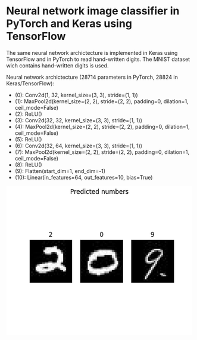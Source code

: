 # Neural network image classifier in PyTorch and Keras using TensorFlow

The same neural network archictecture is implemented in Keras using TensorFlow and in 
PyTorch to read hand-written digits. The MNIST dataset wich contains hand-written digits
is used.

Neural network archictecture (28714 parameters in PyTorch, 28824 in Keras/TensorFlow):
 - (0): Conv2d(1, 32, kernel_size=(3, 3), stride=(1, 1))
 - (1): MaxPool2d(kernel_size=(2, 2), stride=(2, 2), padding=0, dilation=1, ceil_mode=False)
 - (2): ReLU()
 - (3): Conv2d(32, 32, kernel_size=(3, 3), stride=(1, 1))
 - (4): MaxPool2d(kernel_size=(2, 2), stride=(2, 2), padding=0, dilation=1, ceil_mode=False)
 - (5): ReLU()
 - (6): Conv2d(32, 64, kernel_size=(3, 3), stride=(1, 1))
 - (7): MaxPool2d(kernel_size=(2, 2), stride=(2, 2), padding=0, dilation=1, ceil_mode=False)
 - (8): ReLU()
 - (9): Flatten(start_dim=1, end_dim=-1)
 - (10): Linear(in_features=64, out_features=10, bias=True)
  
![Results](predicted_numbers.png)
